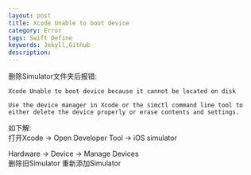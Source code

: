 ```yaml
---  
layout: post  
title: Xcode Unable to boot device  
category: Error  
tags: Swift Define  
keywords: Jekyll,Github  
description: 
---  
```


删除Simulator文件夹后报错:  
```  
Xcode Unable to boot device because it cannot be located on disk  

Use the device manager in Xcode or the simctl command line tool to either delete the device properly or erase contents and settings.  
```  

如下解:  
打开Xcode -> Open Developer Tool -> iOS simulator  

Hardware -> Device -> Manage Devices  
删除旧Simulator  重新添加Simulator  

